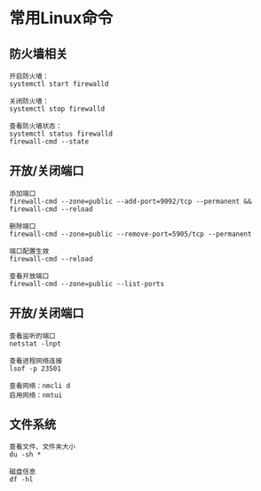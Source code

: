 # 常用Linux命令

## 防火墙相关
```shell
开启防火墙：
systemctl start firewalld

关闭防火墙：
systemctl stop firewalld

查看防火墙状态：
systemctl status firewalld 
firewall-cmd --state
```

## 开放/关闭端口
```shell
添加端口
firewall-cmd --zone=public --add-port=9092/tcp --permanent && firewall-cmd --reload

删除端口
firewall-cmd --zone=public --remove-port=5905/tcp --permanent 

端口配置生效
firewall-cmd --reload

查看开放端口
firewall-cmd --zone=public --list-ports
```
## 开放/关闭端口
```shell
查看监听的端口
netstat -lnpt

查看进程网络连接
lsof -p 23501

查看网络：nmcli d
启用网络：nmtui 
```
## 文件系统
```shell
查看文件、文件夹大小
du -sh *

磁盘信息
df -hl 
```